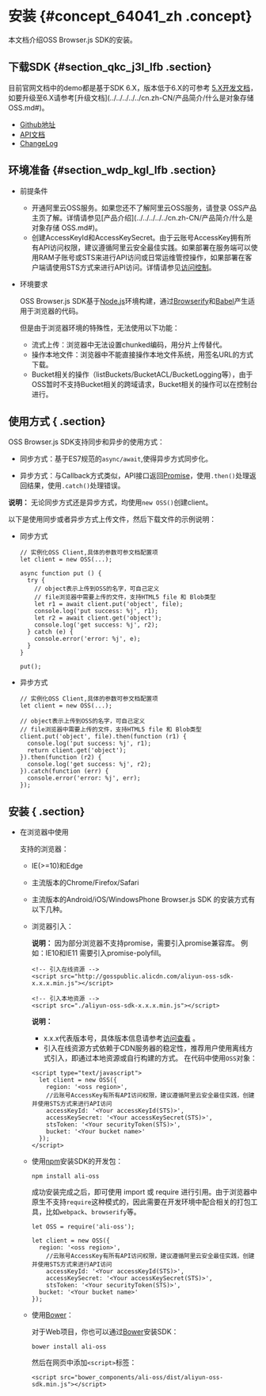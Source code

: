 # 安装 {#concept_64041_zh .concept}

本文档介绍OSS Browser.js SDK的安装。

## 下载SDK {#section_qkc_j3l_lfb .section}

目前官网文档中的demo都是基于SDK 6.X，版本低于6.X的可参考 [5.X开发文档](https://github.com/ali-sdk/ali-oss/blob/5.x/README.md)，如要升级至6.X请参考[升级文档](../../../../../cn.zh-CN/产品简介/什么是对象存储 OSS.md#)。

-    [Github地址](https://github.com/ali-sdk/ali-oss) 
-    [API文档](https://github.com/ali-sdk/ali-oss#summary) 
-    [ChangeLog](https://github.com/ali-sdk/ali-oss/blob/master/CHANGELOG.md) 

## 环境准备 {#section_wdp_kgl_lfb .section}

-   前提条件
    -   开通阿里云OSS服务。如果您还不了解阿里云OSS服务，请登录 OSS产品主页了解。详情请参见[产品介绍](../../../../../cn.zh-CN/产品简介/什么是对象存储 OSS.md#)。
    -   创建AccessKeyId和AccessKeySecret。由于云账号AccessKey拥有所有API访问权限，建议遵循阿里云安全最佳实践。如果部署在服务端可以使用RAM子账号或STS来进行API访问或日常运维管控操作，如果部署在客户端请使用STS方式来进行API访问。详情请参见[访问控制](../../../../../cn.zh-CN/开发指南/权限控制/权限控制概述.md#)。
-   环境要求

    OSS Browser.js SDK基于[Node.js](https://nodejs.org/)环境构建，通过[Browserify](http://browserify.org/)和[Babel](https://babeljs.io/)产生适用于浏览器的代码。

    但是由于浏览器环境的特殊性，无法使用以下功能：

    -   流式上传：浏览器中无法设置chunked编码，用分片上传替代。
    -   操作本地文件：浏览器中不能直接操作本地文件系统，用签名URL的方式下载。
    -   Bucket相关的操作（listBuckets/BucketACL/BucketLogging等），由于OSS暂时不支持Bucket相关的跨域请求，Bucket相关的操作可以在控制台进行。

## 使用方式 { .section}

OSS Browser.js SDK支持同步和异步的使用方式：

-   同步方式：基于ES7规范的`async/await`,使得异步方式同步化。

-   异步方式：与Callback方式类似，API接口返回[Promise](https://developer.mozilla.org/en/docs/Web/JavaScript/Reference/Global_Objects/Promise)，使用`.then()`处理返回结果，使用`.catch()`处理错误。


**说明：** 无论同步方式还是异步方式，均使用`new OSS()`创建client。

以下是使用同步或者异步方式上传文件，然后下载文件的示例说明：

-   同步方式

    ```language-js
    // 实例化OSS Client,具体的参数可参文档配置项
    let client = new OSS(...);
    
    async function put () {
      try {
        // object表示上传到OSS的名字，可自己定义
        // file浏览器中需要上传的文件，支持HTML5 file 和 Blob类型
        let r1 = await client.put('object', file);
        console.log('put success: %j', r1);
        let r2 = await client.get('object');
        console.log('get success: %j', r2);
      } catch (e) {
        console.error('error: %j', e);
      }
    }
    
    put();
    
    ```

-   异步方式

    ```language-js
    // 实例化OSS Client,具体的参数可参文档配置项
    let client = new OSS(...);
    
    // object表示上传到OSS的名字，可自己定义
    // file浏览器中需要上传的文件，支持HTML5 file 和 Blob类型
    client.put('object', file).then(function (r1) {
      console.log('put success: %j', r1);
      return client.get('object');
    }).then(function (r2) {
      console.log('get success: %j', r2);
    }).catch(function (err) {
      console.error('error: %j', err);
    });
    
    ```


## 安装 { .section}

-   在浏览器中使用

    支持的浏览器：

    -   IE\(\>=10\)和Edge
    -   主流版本的Chrome/Firefox/Safari
    -   主流版本的Android/iOS/WindowsPhone
    Browser.js SDK 的安装方式有以下几种。

    -   浏览器引入：

        **说明：** 因为部分浏览器不支持promise，需要引入promise兼容库。 例如：IE10和IE11 需要引入promise-polyfill。

        ```language-html
        <!-- 引入在线资源 -->
        <script src="http://gosspublic.alicdn.com/aliyun-oss-sdk-x.x.x.min.js"></script>
        
        ```

        ```language-html
        <!-- 引入本地资源 -->
        <script src="./aliyun-oss-sdk-x.x.x.min.js"></script>
        
        ```

        **说明：** 

        -   x.x.x代表版本号，具体版本信息请参考[访问查看](https://github.com/ali-sdk/ali-oss) 。
        -   引入在线资源方式依赖于CDN服务器的稳定性，推荐用户使用离线方式引入，即通过本地资源或自行构建的方式。
        在代码中使用`OSS`对象：

        ```language-html
        <script type="text/javascript">
          let client = new OSS({
            region: '<oss region>',
        	//云账号AccessKey有所有API访问权限，建议遵循阿里云安全最佳实践，创建并使用STS方式来进行API访问
            accessKeyId: '<Your accessKeyId(STS)>',
            accessKeySecret: '<Your accessKeySecret(STS)>',
            stsToken: '<Your securityToken(STS)>',
            bucket: '<Your bucket name>'
          });
        </script>
        
        ```

    -   使用[npm](https://www.npmjs.com/)安装SDK的开发包：

        ```language-bash
        npm install ali-oss
        
        ```

        成功安装完成之后，即可使用 import 或 require 进行引用。由于浏览器中原生不支持`require`这种模式的，因此需要在开发环境中配合相关的打包工具，比如`webpack`、`browserify`等。

        ```
        let OSS = require('ali-oss');
        
        let client = new OSS({
          region: '<oss region>',
        	//云账号AccessKey有所有API访问权限，建议遵循阿里云安全最佳实践，创建并使用STS方式来进行API访问
            accessKeyId: '<Your accessKeyId(STS)>',
            accessKeySecret: '<Your accessKeySecret(STS)>',
            stsToken: '<Your securityToken(STS)>',
          bucket: '<Your bucket name>'
        });
        ```

    -   使用[Bower](http://bower.io/)：

        对于Web项目，你也可以通过[Bower](http://bower.io/)安装SDK：

        ```language-bash
        bower install ali-oss
        
        ```

        然后在网页中添加`<script>`标签：

        ```language-html
        <script src="bower_components/ali-oss/dist/aliyun-oss-sdk.min.js"></script>
        
        ```


